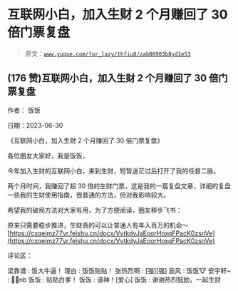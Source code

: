 # 互联网小白，加入生财 2 个月赚回了 30 倍门票复盘

> 原文：[`www.yuque.com/for_lazy/thfiu8/zab06903b8yd1e53`](https://www.yuque.com/for_lazy/thfiu8/zab06903b8yd1e53)



## (176 赞)互联网小白，加入生财 2 个月赚回了 30 倍门票复盘 

作者： 饭饭 

日期：2023-06-30 

《互联网小白，加入生财 2 个月赚回了 30 倍门票复盘》 

各位圈友大家好，我是饭饭， 

今年加入生财的互联网小白，来到生财，短暂迷茫过后打开了我的任督二脉。 

两个月时间，我赚回了超 30 倍的生财门票，这是我的一篇复盘文章，详细的复盘一些我的生财使用指南，很普通的方法，但对我影响较大。 

希望我的破局方法对大家有用，为了方便阅读，圈友移步飞书： 

原来只需要稳步推进，生财真的可以让普通人有年入百万的机会～[https://cxqeimz77vr.feishu.cn/docx/VvtkdyJaEoorHoxqFPacK0zsnVe](https://cxqeimz77vr.feishu.cn/docx/VvtkdyJaEoorHoxqFPacK0zsnVe) 

评论区： 

梁靠谱 : 饭大牛逼！ 理白 : 饭饭贴贴！ 张热烈啊 : [强][强] 辰风 : 饭饭🐮 安宇轩~ : 🍚🍚nb 饭饭 : 贴贴白爹！ 饭饭 : 谱神！[爱心] 饭饭 : 谢谢热烈鼓励，一起生财